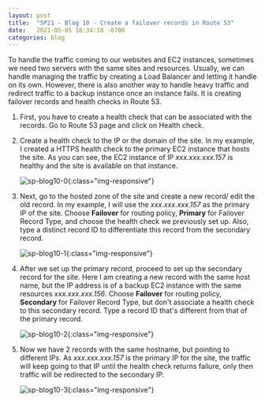 ```yaml
---
layout: post 
title:  "SP21 - Blog 10 - Create a failover records in Route 53"
date:   2021-05-05 18:34:18 -0700
categories: blog
---
```



To handle the traffic coming to our websites and EC2 instances, sometimes we need two servers with the same sites and resources. Usually, we can handle managing the traffic by creating a Load Balancer and letting it handle on its own. However, there is also another way to handle heavy traffic and redirect traffic to a backup instance once an instance fails. It is creating failover records and health checks in Route 53.

1. First, you have to create a health check that can be associated with the records. Go to Route 53 page and click on Health check.

2. Create a health check to the IP or the domain of the site. In my example, I created a HTTPS health check to the primary EC2 instance that hosts the site. As you can see, the EC2 instance of IP *xxx.xxx.xxx.157* is healthy and the site is available on that instance.

    ![sp-blog10-0](/assets/sp-blog10-0.PNG){:class="img-responsive"}


2. Next, go to the hosted zone of the site and create a new record/ edit the old record. In my example, I will use the *xxx.xxx.xxx.157* as the primary IP of the site. Choose **Failover** for routing policy, **Primary** for Failover Record Type, and choose the health check we previously set up. Also, type a distinct record ID to differentiate this record from the secondary record.

    ![sp-blog10-1](/assets/sp-blog10-1.PNG){:class="img-responsive"}


3. After we set up the primary record, proceed to set up the secondary record for the site. Here I am creating a new record with the same host name, but the IP address is of a backup EC2 instance with the same resources *xxx.xxx.xxx.156*. Choose **Failover** for routing policy, **Secondary** for Failover Record Type, but don't associate a health check to this secondary record. Type a record ID that's different from that of the primary record.

    ![sp-blog10-2](/assets/sp-blog10-2.PNG){:class="img-responsive"}

4. Now we have 2 records with the same hostname, but pointing to different IPs. As *xxx.xxx.xxx.157* is the primary IP for the site, the traffic will keep going to that IP until the health check returns failure, only then traffic will be redirected to the secondary IP.

    ![sp-blog10-3](/assets/sp-blog10-3.PNG){:class="img-responsive"}